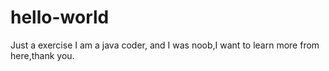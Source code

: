 # hello-world
Just a exercise
I am a java coder, and I was noob,I want to learn more from here,thank you.
